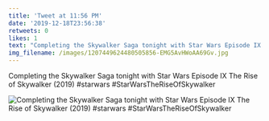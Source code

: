 ```yaml
---
title: 'Tweet at 11:56 PM'
date: '2019-12-18T23:56:38'
retweets: 0
likes: 1
text: "Completing the Skywalker Saga tonight with Star Wars Episode IX The Rise of Skywalker (2019) #starwars #StarWarsTheRiseOfSkywalker"
img_filename: /images/1207449624480505856-EMG5AvHWoAA69Gv.jpg
---
```

Completing the Skywalker Saga tonight with Star Wars Episode IX The Rise of Skywalker (2019) #starwars #StarWarsTheRiseOfSkywalker

![Completing the Skywalker Saga tonight with Star Wars Episode IX The Rise of Skywalker (2019) #starwars #StarWarsTheRiseOfSkywalker](/images/1207449624480505856-EMG5AvHWoAA69Gv.jpg "Completing the Skywalker Saga tonight with Star Wars Episode IX The Rise of Skywalker (2019) #starwars #StarWarsTheRiseOfSkywalker")